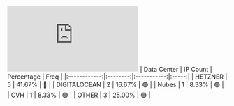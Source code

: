 ![Diagramm](https://github.com/obajay/StateSync-snapshots/blob/main/Projects/Likecoin/1/README.md)
| Data Center | IP Count | Percentage | Freq |
|:------------:|:--------:|:-----------:|:-----:|
| HETZNER | 5 | 41.67% | 🔴 |
| DIGITALOCEAN | 2 | 16.67% | 🟢 |
| Nubes | 1 | 8.33% | 🟢 |
| OVH | 1 | 8.33% | 🟢 |
| OTHER | 3 | 25.00% | 🟢 |
